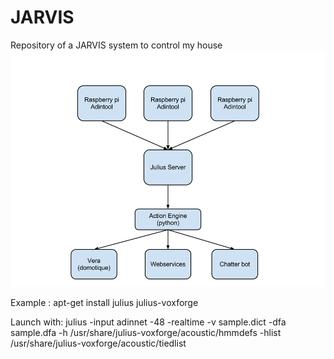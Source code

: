 JARVIS
======

Repository of a JARVIS system to control my house
![Image](docs/images/jarvis-architecture.png?raw=true)

Example :
apt-get install julius julius-voxforge

Launch with:
julius -input adinnet -48 -realtime -v sample.dict  -dfa sample.dfa -h /usr/share/julius-voxforge/acoustic/hmmdefs -hlist /usr/share/julius-voxforge/acoustic/tiedlist
